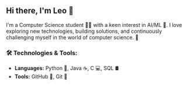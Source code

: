 ## Hi there, I'm Leo 👋

I'm a Computer Science student 🧑‍🎓 with a keen interest in AI/ML 🤖. I love exploring new technologies, building solutions, and continuously challenging myself in the world of computer science. 🚀

### 🛠️ Technologies & Tools:
- **Languages:**  Python 🐍, Java ☕, C 💻, SQL 🛢️
- **Tools:**  GitHub 🌟, Git 🔧

<!--
**LeoMastro8/LeoMastro8** is a ✨ _special_ ✨ repository because its `README.md` (this file) appears on your GitHub profile.

Here are some ideas to get you started:

- 🔭 I’m currently working on ...
- 🌱 I’m currently learning ...
- 👯 I’m looking to collaborate on ...
- 🤔 I’m looking for help with ...
- 💬 Ask me about ...
- 📫 How to reach me: ...
- 😄 Pronouns: ...
- ⚡ Fun fact: ...
-->
